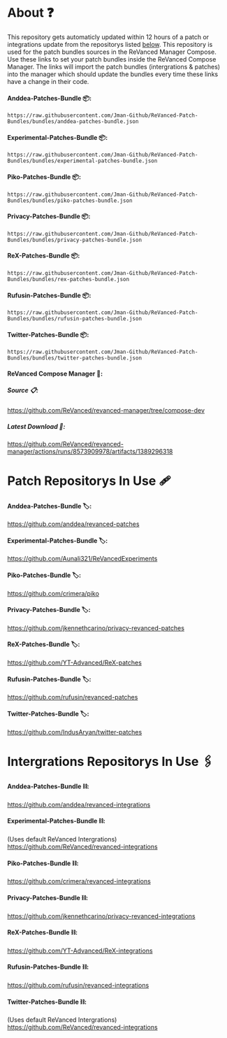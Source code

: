 # About ❓
This repository gets automaticly updated within 12 hours of a patch or integrations update from the repositorys listed [below]([url](https://github.com/Jman-Github/ReVanced-Patch-Bundles/blob/bundles/README.md#patch-repositorys-in-use-)). This repository is used for the patch bundles sources in the ReVanced Manager Compose. Use these links to set your patch bundles inside the ReVanced Compose Manager. The links will import the patch bundles (intergrations & patches) into the manager which should update the bundles every time these links have a change in their code.
#### Anddea-Patches-Bundle 📦:
```https://raw.githubusercontent.com/Jman-Github/ReVanced-Patch-Bundles/bundles/anddea-patches-bundle.json```

#### Experimental-Patches-Bundle 📦:
```https://raw.githubusercontent.com/Jman-Github/ReVanced-Patch-Bundles/bundles/experimental-patches-bundle.json```

#### Piko-Patches-Bundle 📦:
```https://raw.githubusercontent.com/Jman-Github/ReVanced-Patch-Bundles/bundles/piko-patches-bundle.json```

#### Privacy-Patches-Bundle 📦:
```https://raw.githubusercontent.com/Jman-Github/ReVanced-Patch-Bundles/bundles/privacy-patches-bundle.json```

#### ReX-Patches-Bundle 📦:
```https://raw.githubusercontent.com/Jman-Github/ReVanced-Patch-Bundles/bundles/rex-patches-bundle.json```

#### Rufusin-Patches-Bundle 📦:
```https://raw.githubusercontent.com/Jman-Github/ReVanced-Patch-Bundles/bundles/rufusin-patches-bundle.json```

#### Twitter-Patches-Bundle 📦:
```https://raw.githubusercontent.com/Jman-Github/ReVanced-Patch-Bundles/bundles/twitter-patches-bundle.json```

#### ReVanced Compose Manager 📱:
##### Source 📋:
https://github.com/ReVanced/revanced-manager/tree/compose-dev
##### Latest Download 📩:
https://github.com/ReVanced/revanced-manager/actions/runs/8573909978/artifacts/1389296318

# Patch Repositorys In Use 🩹

#### Anddea-Patches-Bundle 🏷️:
https://github.com/anddea/revanced-patches

#### Experimental-Patches-Bundle 🏷️:
https://github.com/Aunali321/ReVancedExperiments

#### Piko-Patches-Bundle 🏷️:
https://github.com/crimera/piko

#### Privacy-Patches-Bundle 🏷️:
https://github.com/jkennethcarino/privacy-revanced-patches

#### ReX-Patches-Bundle 🏷️:
https://github.com/YT-Advanced/ReX-patches

#### Rufusin-Patches-Bundle 🏷️:
https://github.com/rufusin/revanced-patches

#### Twitter-Patches-Bundle 🏷️:
https://github.com/IndusAryan/twitter-patches


# Intergrations Repositorys In Use 🖇

#### Anddea-Patches-Bundle ⛓:
https://github.com/anddea/revanced-integrations

#### Experimental-Patches-Bundle ⛓:
(Uses default ReVanced Intergrations)
https://github.com/ReVanced/revanced-integrations

#### Piko-Patches-Bundle ⛓:
https://github.com/crimera/revanced-integrations

#### Privacy-Patches-Bundle ⛓:
https://github.com/jkennethcarino/privacy-revanced-integrations

####  ReX-Patches-Bundle ⛓:
https://github.com/YT-Advanced/ReX-integrations

#### Rufusin-Patches-Bundle ⛓:
https://github.com/rufusin/revanced-integrations

#### Twitter-Patches-Bundle ⛓:
(Uses default ReVanced Intergrations)
https://github.com/ReVanced/revanced-integrations




